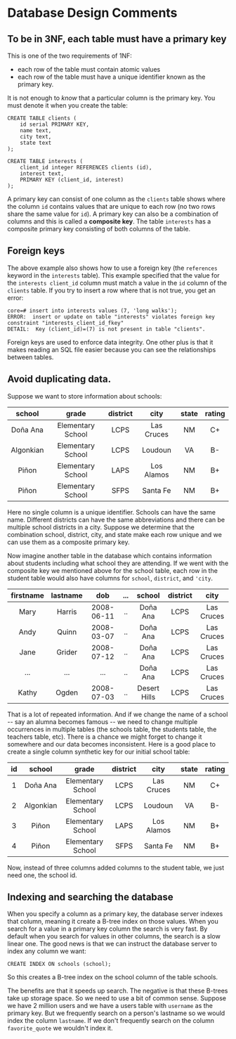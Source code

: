 # Database Design Comments

## To be in 3NF, each table must have a primary key
This is one of the two requirements of 1NF:

* each row of the table must contain atomic values
* each row of the table must have a unique identifier known as the primary key.

It is not enough to *know* that a particular column is the primary key. You must denote it when you create the table:


	CREATE TABLE clients (
   	    id serial PRIMARY KEY,
   	    name text,
        city text,
        state text
    );

    CREATE TABLE interests (
        client_id integer REFERENCES clients (id),
        interest text,
        PRIMARY KEY (client_id, interest)
    );
    
A primary key can consist of one column as the `clients` table shows where the column `id` contains values that are unique to each row (no two rows share the same value for `id`).  A primary key  can also be a combination of columns and this is called a **composite key**. The table `interests` has a composite primary key consisting of both columns of the table.

## Foreign keys
The above example also shows how to use a foreign key (the `references` keyword in the `interests` table). This example specified that the value for the `interests client_id` column must match a value in the `id` column of the `clients` table. If you try to insert a row where that is not true, you get an error:

	core=# insert into interests values (7, 'long walks');
	ERROR:  insert or update on table "interests" violates foreign key constraint "interests_client_id_fkey"
	DETAIL:  Key (client_id)=(7) is not present in table "clients".
	
Foreign keys are used to enforce data integrity. One other plus is that it makes reading an SQL file easier because you can see the relationships between tables.

## Avoid duplicating data.

Suppose we want to store information about schools:

school | grade | district | city | state | rating
:---: |  :---: |  :---: |  :---: |  :---: |  :---: 
Doña Ana  | Elementary  School | LCPS | Las Cruces | NM | C+
Algonkian | Elementary School |LCPS | Loudoun  | VA | B-
Piñon | Elementary School| LAPS| Los Alamos |NM | B+
Piñon | Elementary School| SFPS| Santa Fe  |NM | B+	

Here no single column is a unique identifier. Schools can have the same name. Different districts can have the same abbreviations and there can be multiple school districts in a city. Suppose we determine that the combination school, district, city, and state make each row unique and we can use them as a composite primary key.

Now imagine another table in the database which contains information about students including what school they are attending. If we went with the composite key we mentioned above for the school table, each row in the student table would also have columns for `school`, `district`, and `'city`. 


firstname | lastname | dob |  ...  | school | district | city 
:---: |  :---: | :---: |  :---: |  :---: |  :---: |  :---:  
Mary | Harris | 2008-06-11 | .. |Doña Ana   | LCPS | Las Cruces
Andy | Quinn | 2008-03-07 | .. |Doña Ana   | LCPS | Las Cruces
Jane | Grider | 2008-07-12 | .. |Doña Ana   | LCPS | Las Cruces
... | ...| ... | .. |Doña Ana   | LCPS | Las Cruces
Kathy | Ogden | 2008-07-03 | .. |Desert Hills  | LCPS | Las Cruces

That is a lot of repeated information. And if we change the name of a school -- say an alumna becomes famous -- we need to change multiple occurrences in multiple tables (the schools table, the students table, the teachers table, etc). There is a chance we might forget to change it somewhere and our data becomes inconsistent. Here is a good place to create a single column synthetic key for our initial school table:

id | school | grade | district | city | state | rating
:---: |:---: |  :---: |  :---: |  :---: |  :---: |  :---: 
1 | Doña Ana  | Elementary  School | LCPS | Las Cruces | NM | C+
2 | Algonkian | Elementary School |LCPS | Loudoun  | VA | B-
3 | Piñon | Elementary School| LAPS| Los Alamos |NM | B+
4 | Piñon | Elementary School| SFPS| Santa Fe  |NM | B+
Now, instead of three columns added columns to the student table, we just need one, the school id.


## Indexing and searching the database

When you specify a column as a primary key, the database server indexes that column, meaning it create a B-tree index on those values. When you search for a value in a primary key column the search is very fast. By default when you search for values in other columns, the search is a slow linear one. The good news is that we can instruct the database server to index any column we want:

	CREATE INDEX ON schools (school);
	
So this creates a B-tree index on the school column of the table schools.

The benefits are that it speeds up search. The negative is that these B-trees take up storage space. So we need to use a bit of common sense. Suppose we have 2 million users and we have a users table with `username` as the primary key. But we frequently search on a person's lastname so we would index the column `lastname`.  If we don't frequently search on the column `favorite_quote` we wouldn't index it.